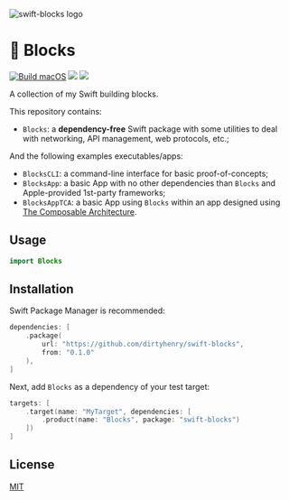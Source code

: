 ![swift-blocks logo](https://raw.githubusercontent.com/dirtyhenry/swift-blocks/main/swift-blocks.jpg)

# 🧱 Blocks

[![Build macOS](https://github.com/dirtyhenry/swift-blocks/workflows/Build%20macOS/badge.svg)](https://github.com/dirtyhenry/swift-blocks/actions?query=workflow:%22Build+macOS%22++)
[![](https://img.shields.io/endpoint?url=https%3A%2F%2Fswiftpackageindex.com%2Fapi%2Fpackages%2Fdirtyhenry%2Fswift-blocks%2Fbadge%3Ftype%3Dswift-versions)](https://swiftpackageindex.com/dirtyhenry/swift-blocks)
[![](https://img.shields.io/endpoint?url=https%3A%2F%2Fswiftpackageindex.com%2Fapi%2Fpackages%2Fdirtyhenry%2Fswift-blocks%2Fbadge%3Ftype%3Dplatforms)](https://swiftpackageindex.com/dirtyhenry/swift-blocks)

A collection of my Swift building blocks.

This repository contains:

- `Blocks`: a **dependency-free** Swift package with some utilities to deal with
  networking, API management, web protocols, etc.;

And the following examples executables/apps:

- `BlocksCLI`: a command-line interface for basic proof-of-concepts;
- `BlocksApp`: a basic App with no other dependencies than `Blocks` and
  Apple-provided 1st-party frameworks;
- `BlocksAppTCA`: a basic App using `Blocks` within an app designed using
  [The Composable Architecture](https://github.com/dirtyhenry/swift-composable-architecture).

## Usage

```swift
import Blocks
```

## Installation

Swift Package Manager is recommended:

```swift
dependencies: [
    .package(
        url: "https://github.com/dirtyhenry/swift-blocks",
        from: "0.1.0"
    ),
]
```

Next, add `Blocks` as a dependency of your test target:

```swift
targets: [
    .target(name: "MyTarget", dependencies: [
        .product(name: "Blocks", package: "swift-blocks")
    ])
]
```

## License

[MIT](https://choosealicense.com/licenses/mit/)
